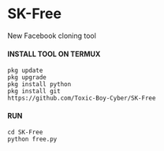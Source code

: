 # SK-Free
New Facebook cloning tool 
#### INSTALL TOOL ON TERMUX
 ```
 pkg update
 pkg upgrade
 pkg install python
 pkg install git
 https://github.com/Toxic-Boy-Cyber/SK-Free
```
#### RUN 
```
cd SK-Free
python free.py
```
